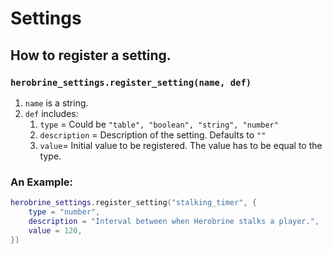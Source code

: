 # Settings

## How to register a setting.

### `herobrine_settings.register_setting(name, def)`
1. `name` is a string.
2. `def` includes:
   1. `type` = Could be `"table", "boolean", "string", "number"`
   2. `description` = Description of the setting. Defaults to `""`
   3. `value`= Initial value to be registered. The value has to be equal to the type.

### An Example:
``` lua
herobrine_settings.register_setting("stalking_timer", {
    type = "number",
    description = "Interval between when Herobrine stalks a player.",
    value = 120,
})
```